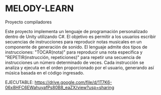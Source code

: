 # MELODY-LEARN
Proyecto compiladores

Este proyecto implementa un lenguaje de programación personalizado dentro de Unity utilizando C#. El objetivo es permitir a los usuarios escribir secuencias de instrucciones para reproducir notas musicales en un componente de generación de sonido. El lenguaje admite dos tipos de instrucciones: "TOCAR(nota)" para reproducir una nota específica y "REPETIR(instrucción, repeticiones)" para repetir una secuencia de instrucciones un número determinado de veces. Cada instrucción se analiza y ejecuta en el orden proporcionado por el usuario, generando así música basada en el código ingresado.

EJECUTABLE: https://drive.google.com/file/d/1T7K6-06x8HFC6EWahuyafPs80B8_eaZX/view?usp=sharing
